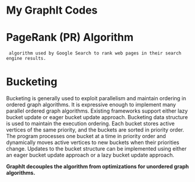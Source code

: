 # My GraphIt Codes


# PageRank (PR) Algorithm #
     algorithm used by Google Search to rank web pages in their search engine results.


# Bucketing #
Bucketing is generally used to exploit parallelism and maintain ordering in ordered graph algorithms.
It is expressive enough to implement many parallel ordered
graph algorithms. Existing frameworks support either lazy bucket update or eager bucket update approach.
Bucketing data structure is used to maintain the execution ordering. Each bucket
stores active vertices of the same priority, and the buckets are sorted in priority order. The program processes one
bucket at a time in priority order and dynamically moves
active vertices to new buckets when their priorities change.
Updates to the bucket structure can be implemented using
either an eager bucket update  approach or a lazy bucket
update approach.


<b> GraphIt decouples the algorithm from optimizations for unordered graph algorithms.
